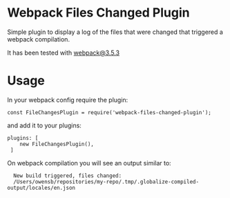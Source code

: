 # Webpack Files Changed Plugin

Simple plugin to display a log of the files that were changed that triggered a webpack compilation.

It has been tested with webpack@3.5.3


# Usage
In your webpack config require the plugin:

`const FileChangesPlugin = require('webpack-files-changed-plugin');`

and add it to your plugins:

```
plugins: [
    new FileChangesPlugin(),
 ]
```

On webpack compilation you will see an output similar to:
```
  New build triggered, files changed:
  /Users/owensb/repositories/my-repo/.tmp/.globalize-compiled-output/locales/en.json
```

